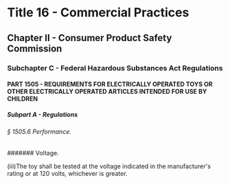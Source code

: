 
# Title 16 - Commercial Practices
## Chapter II - Consumer Product Safety Commission
### Subchapter C - Federal Hazardous Substances Act Regulations
#### PART 1505 - REQUIREMENTS FOR ELECTRICALLY OPERATED TOYS OR OTHER ELECTRICALLY OPERATED ARTICLES INTENDED FOR USE BY CHILDREN
##### Subpart A - Regulations
###### § 1505.6 Performance.
####### Voltage.

(iii)The toy shall be tested at the voltage indicated in the manufacturer's rating or at 120 volts, whichever is greater.
